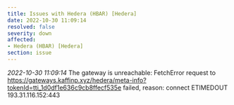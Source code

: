 ```yaml
---
title: Issues with Hedera (HBAR) [Hedera]
date: 2022-10-30 11:09:14
resolved: false
severity: down
affected:
- Hedera (HBAR) [Hedera]
section: issue
---
```


*2022-10-30 11:09:14* The gateway is unreachable: FetchError request to https://gateways.kaffinp.xyz/hedera/meta-info?tokenId=tti_1d0df1e636c9cb8ffecf535e failed, reason: connect ETIMEDOUT 193.31.116.152:443
